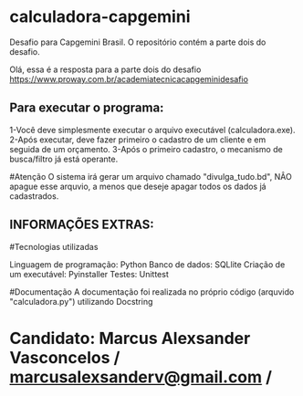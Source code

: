 # calculadora-capgemini
 Desafio para Capgemini Brasil. O repositório contém a parte dois do desafio.

Olá, essa é a resposta para a parte dois do desafio <https://www.proway.com.br/academiatecnicacapgeminidesafio>

## Para executar o programa:

1-Você deve simplesmente executar o arquivo executável (calculadora.exe).
2-Após executar, deve fazer primeiro o cadastro de um cliente e em seguida de um orçamento.
3-Após o primeiro cadastro, o mecanismo de busca/filtro já está operante.

#Atenção 
O sistema irá gerar um arquivo chamado "divulga_tudo.bd", NÂO apague esse arquvio, a menos que deseje apagar todos os dados já cadastrados. 








## INFORMAÇÕES EXTRAS: 

#Tecnologias utilizadas 

Linguagem de programação: Python
Banco de dados: SQLlite
Criação de um executável: Pyinstaller 
Testes: Unittest

#Documentação
A documentação foi realizada no próprio código (arquvido "calculadora.py") utilizando Docstring

# Candidato: Marcus Alexsander Vasconcelos / marcusalexsanderv@gmail.com / 
